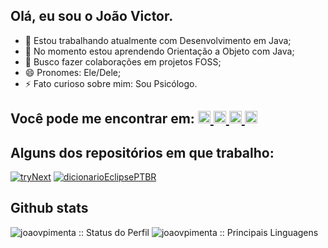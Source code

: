 <h2 align="left">Olá, eu sou o João Victor.</h2>

<p align="left">

- 🔭 Estou trabalhando atualmente com Desenvolvimento em Java;
- 🌱 No momento estou aprendendo Orientação a Objeto com Java;
- 👯 Busco fazer colaborações em projetos FOSS;
- 😄 Pronomes: Ele/Dele;
- ⚡ Fato curioso sobre mim: Sou Psicólogo.

<!--
- 🤔 I’m looking for help with ...
- 💬 Ask me about ...
- 📫 How to reach me: ...
-->

  </p>

<h2 align="left">Você pode me encontrar em:

  <a href="https://www.linkedin.com/in/joaovpiment/">
    <img src="https://www.vectorlogo.zone/logos/linkedin/linkedin-icon.svg" alt="João Victor Almeida Pimenta LinkedIn Profile" height="20" width="20">
  </a>

  <a href="https://stackoverflow.com/users/10008739/joaovpimenta">
    <img src="https://www.vectorlogo.zone/logos/stackoverflow/stackoverflow-icon.svg" alt="João Victor Almeida Pimenta Stack Overflow Profile" height="20" width="20">
  </a>

  <a href="https://stackexchange.com/users/13863791/joaovpimenta">
    <img src="https://www.vectorlogo.zone/logos/stackexchange/stackexchange-icon.svg" alt="João Victor Almeida Pimenta Stack Exchange Profile" height="20" width="20">
  </a>

  <a href="https://gitlab.com/joaovpimenta">
    <img src="https://www.vectorlogo.zone/logos/gitlab/gitlab-icon.svg" alt="João Victor Almeida Pimenta's GitLab Profile" height="20" width="20">
  </a>
 
  </h2>
  
  <h2 align="left">Alguns dos repositórios em que trabalho:</h2>
  
  <p align="left">
  
  [![tryNext](https://github-readme-stats.vercel.app/api/pin/?username=joaovpimenta&repo=tryNext&theme=cobalt)](https://github.com/joaovpimenta/tryNext)
  [![dicionarioEclipsePTBR](https://github-readme-stats.vercel.app/api/pin/?username=joaovpimenta&repo=dicionarioEclipsePTBR&theme=cobalt)](https://github.com/joaovpimenta/dicionarioEclipsePTBR)
  
  </p> 
 

<h2 align="left">Github stats</h2>

<p align="left">
    <img src="https://github-readme-stats.vercel.app/api?username=joaovpimenta&show_icons=true&theme=cobalt" alt="joaovpimenta :: Status do Perfil" />
    <img src="https://github-readme-stats.vercel.app/api/top-langs/?username=joaovpimenta&langs_count=10&theme=cobalt" alt="joaovpimenta :: Principais Linguagens" />
</p>
